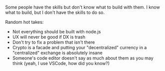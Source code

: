 Some people have the skills but don't know what to build with them. I know what to build, but I don't have the skills to do so.

Random hot takes:
- Not everything should be built with node.js
- UX will never be good if DX is trash
- Don't try to fix a problem that isn't there
- Crypto is a facade and putting your "decentralized" currency in a "centralized" exchange is absolutely insane
- Someone's code editor doesn't say as much about them as you may think (yeah, I use VSCode, how did you know?)

<!---
nxhxttxr/nxhxttxr is a ✨ special ✨ repository because its `README.md` (this file) appears on your GitHub profile.
You can click the Preview link to take a look at your changes.
--->
